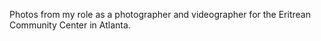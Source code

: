 Photos from my role as a photographer and videographer for the Eritrean Community Center in Atlanta.
